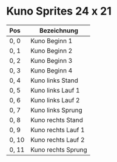 # Kuno Sprites 24 x 21

|Pos  | Bezeichnung       |
|:----|-------------------|
|0,  0| Kuno Beginn 1     |
|0,  1| Kuno Beginn 2     |
|0,  2| Kuno Beginn 3     |
|0,  3| Kuno Beginn 4     |
|0,  4| Kuno links Stand  |
|0,  5| Kuno links Lauf 1 |
|0,  6| Kuno links Lauf 2 |
|0,  7| Kuno links Sprung |
|0,  8| Kuno rechts Stand |
|0,  9| Kuno rechts Lauf 1|
|0, 10| Kuno rechts Lauf 2|
|0, 11| Kuno rechts Sprung|
